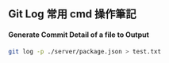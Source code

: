 ## Git Log 常用 cmd 操作筆記

#### **Generate Commit Detail of a file to Output**
```bash
git log -p ./server/package.json > test.txt
```